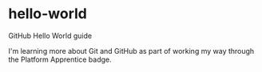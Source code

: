 # hello-world
GitHub Hello World guide

I'm learning more about Git and GitHub as part of working my way through the Platform Apprentice badge.
